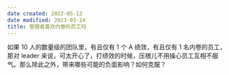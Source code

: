 ```yaml
---
date created: 2022-05-13
date modified: 2023-03-14
title: 管理者喜欢内卷的员工吗
---
```


如果 10 人的数量级的团队里，有且仅有 1 个 A 绩效，有且仅有 1 名内卷的员工，那对 leader 来说，可太开心了，打绩效的时候，压根儿不用操心员工互相不服气。那么除此之外，带来哪些可能的负面影响？如何克服？
